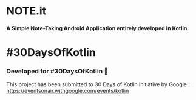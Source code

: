 # NOTE.it
#### A Simple Note-Taking Android Application entirely developed in Kotlin.

# #30DaysOfKotlin
### Developed for #30DaysOfKotlin 💖
This project has been submitted to 30 Days of Kotlin initiative by Google : https://eventsonair.withgoogle.com/events/kotlin
